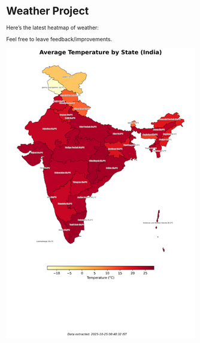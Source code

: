 # Weather Project

Here’s the latest heatmap of weather:

Feel free to leave feedback/improvements.

![India Heatmap](docs/assets/india_heatmap.png?v=FBCF2B)
